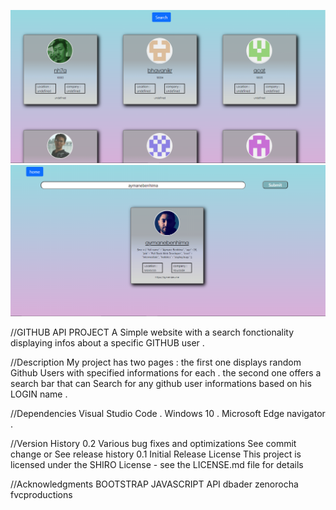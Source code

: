 ![screens](./Screen1.png)
![screens](./Screen2.png)



//GITHUB API PROJECT
A Simple website with a search fonctionality displaying infos about a specific GITHUB user .


//Description
My project has two pages : 
the first one displays random Github Users with specified informations for each .
the second one offers a search bar that can Search for any github user informations based on his LOGIN name .
 

//Dependencies
Visual Studio Code .
Windows 10 .
Microsoft Edge navigator .


//Version History
0.2
Various bug fixes and optimizations
See commit change or See release history
0.1
Initial Release
License
This project is licensed under the SHIRO License - see the LICENSE.md file for details


//Acknowledgments
BOOTSTRAP
JAVASCRIPT API
dbader
zenorocha
fvcproductions